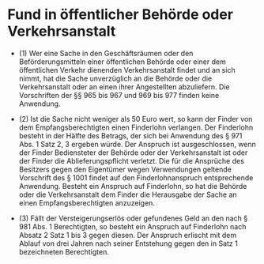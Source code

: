 # Fund in öffentlicher Behörde oder Verkehrsanstalt

- (1) Wer eine Sache in den Geschäftsräumen oder den Beförderungsmitteln einer öffentlichen Behörde oder einer dem öffentlichen Verkehr dienenden Verkehrsanstalt findet und an sich nimmt, hat die Sache unverzüglich an die Behörde oder die Verkehrsanstalt oder an einen ihrer Angestellten abzuliefern. Die Vorschriften der §§ 965 bis 967 und 969 bis 977 finden keine Anwendung.

- (2) Ist die Sache nicht weniger als 50 Euro wert, so kann der Finder von dem Empfangsberechtigten einen Finderlohn verlangen. Der Finderlohn besteht in der Hälfte des Betrags, der sich bei Anwendung des § 971 Abs. 1 Satz 2, 3 ergeben würde. Der Anspruch ist ausgeschlossen, wenn der Finder Bediensteter der Behörde oder der Verkehrsanstalt ist oder der Finder die Ablieferungspflicht verletzt. Die für die Ansprüche des Besitzers gegen den Eigentümer wegen Verwendungen geltende Vorschrift des § 1001 findet auf den Finderlohnanspruch entsprechende Anwendung. Besteht ein Anspruch auf Finderlohn, so hat die Behörde oder die Verkehrsanstalt dem Finder die Herausgabe der Sache an einen Empfangsberechtigten anzuzeigen.

- (3) Fällt der Versteigerungserlös oder gefundenes Geld an den nach § 981 Abs. 1 Berechtigten, so besteht ein Anspruch auf Finderlohn nach Absatz 2 Satz 1 bis 3 gegen diesen. Der Anspruch erlischt mit dem Ablauf von drei Jahren nach seiner Entstehung gegen den in Satz 1 bezeichneten Berechtigten.

